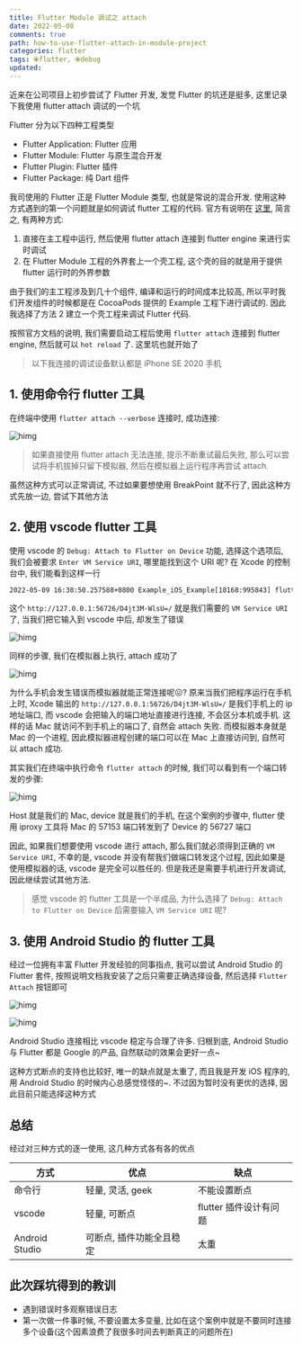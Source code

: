 ```yaml
---
title: Flutter Module 调试之 attach
date: 2022-05-08
comments: true
path: how-to-use-flutter-attach-in-module-project
categories: flutter
tags: ⦿flutter, ⦿debug
updated:
---
```


近来在公司项目上初步尝试了 Flutter 开发, 发觉 Flutter 的坑还是挺多, 这里记录下我使用 flutter attach 调试的一个坑

<!-- more -->

Flutter 分为以下四种工程类型

- Flutter Application: Flutter 应用
- Flutter Module: Flutter 与原生混合开发
- Flutter Plugin: Flutter 插件
- Flutter Package: 纯 Dart 组件

我司使用的 Flutter 正是 Flutter Module 类型, 也就是常说的混合开发. 使用这种方式遇到的第一个问题就是如何调试 flutter 工程的代码. 官方有说明在 [这里](https://flutter.cn/docs/development/add-to-app/debugging), 简言之, 有两种方式:

1. 直接在主工程中运行, 然后使用 flutter attach 连接到 flutter engine 来进行实时调试
2. 在 Flutter Module 工程的外界套上一个壳工程, 这个壳的目的就是用于提供 flutter 运行时的外界参数

由于我们的主工程涉及到几十个组件, 编译和运行的时间成本比较高, 所以平时我们开发组件的时候都是在 CocoaPods 提供的 Example 工程下进行调试的.  因此我选择了方法 2 建立一个壳工程来调试 Flutter 代码.

按照官方文档的说明, 我们需要启动工程后使用 `flutter attach` 连接到 flutter engine, 然后就可以 `hot reload` 了. 这里坑也就开始了

> 以下我连接的调试设备默认都是 iPhone SE 2020 手机

## 1. 使用命令行 flutter 工具

在终端中使用 `flutter attach --verbose` 连接时, 成功连接:

![himg](https://a.hanleylee.com/HKMS/2022-05-09163735.png?x-oss-process=style/WaMa)

> 如果直接使用 flutter attach 无法连接, 提示不断重试最后失败, 那么可以尝试将手机拔掉只留下模拟器, 然后在模拟器上运行程序再尝试 attach.

虽然这种方式可以正常调试, 不过如果要想使用 BreakPoint 就不行了, 因此这种方式先放一边, 尝试下其他方法

## 2. 使用 vscode flutter 工具

使用 vscode 的 `Debug: Attach to Flutter on Device` 功能, 选择这个选项后, 我们会被要求 `Enter VM Service URI`, 哪里能找到这个 URI 呢? 在 Xcode 的控制台中, 我们能看到这样一行

```txt
2022-05-09 16:38:50.257588+0800 Example_iOS_Example[18168:995843] flutter: Observatory listening on http://127.0.0.1:56726/D4jt3M-WlsU=/
```

这个 `http://127.0.0.1:56726/D4jt3M-WlsU=/` 就是我们需要的 `VM Service URI` 了, 当我们把它输入到 vscode 中后, 却发生了错误

![himg](https://a.hanleylee.com/HKMS/2022-05-09165445.jpg?x-oss-process=style/WaMa)

同样的步骤, 我们在模拟器上执行, attach 成功了

![himg](https://a.hanleylee.com/HKMS/2022-05-09165803.png?x-oss-process=style/WaMa)

为什么手机会发生错误而模拟器就能正常连接呢😖? 原来当我们把程序运行在手机上时, Xcode 输出的 `http://127.0.0.1:56726/D4jt3M-WlsU=/` 是我们手机上的 ip 地址端口, 而 vscode 会把输入的端口地址直接进行连接, 不会区分本机或手机. 这样的话 Mac 就访问不到手机上的端口了, 自然会 attach 失败. 而模拟器本身就是 Mac 的一个进程, 因此模拟器进程创建的端口可以在 Mac 上直接访问到, 自然可以 attach 成功.

其实我们在终端中执行命令 `flutter attach` 的时候, 我们可以看到有一个端口转发的步骤:

![himg](https://a.hanleylee.com/HKMS/2022-05-09170155.png?x-oss-process=style/WaMa)

Host 就是我们的 Mac, device 就是我们的手机, 在这个案例的步骤中, flutter 使用 iproxy 工具将 Mac 的 57153 端口转发到了 Device 的 56727 端口

因此, 如果我们想要使用 vscode 进行 attach, 那么我们就必须得到正确的 `VM Service URI`, 不幸的是, vscode 并没有帮我们做端口转发这个过程, 因此如果是使用模拟器的话, vscode 是完全可以胜任的. 但是我还是需要手机进行开发调试, 因此继续尝试其他方法.

> 感觉 vscode 的 flutter 工具是一个半成品, 为什么选择了 `Debug: Attach to Flutter on Device` 后需要输入 `VM Service URI` 呢?

## 3. 使用 Android Studio 的 flutter 工具

经过一位拥有丰富 Flutter 开发经验的同事指点, 我可以尝试 Android Studio 的 Flutter 套件, 按照说明文档我安装了之后只需要正确选择设备, 然后选择 `Flutter Attach` 按钮即可

![himg](https://a.hanleylee.com/HKMS/2022-05-09171414.png?x-oss-process=style/WaMa)

![himg](https://a.hanleylee.com/HKMS/2022-05-09171805.png?x-oss-process=style/WaMa)

Android Studio 连接相比 vscode 稳定与合理了许多. 归根到底, Android Studio 与 Flutter 都是 Google 的产品, 自然联动的效果会更好一点~

这种方式断点的支持也比较好, 唯一的缺点就是太重了, 而且我是开发 iOS 程序的, 用 Android Studio 的时候内心总感觉怪怪的~. 不过因为暂时没有更优的选择, 因此目前只能选择这种方式

## 总结

经过对三种方式的逐一使用, 这几种方式各有各的优点

| 方式           | 优点                     | 缺点                   |
|----------------|--------------------------|------------------------|
| 命令行         | 轻量, 灵活, geek         | 不能设置断点           |
| vscode         | 轻量, 可断点             | flutter 插件设计有问题 |
| Android Studio | 可断点, 插件功能全且稳定 | 太重                   |

## 此次踩坑得到的教训

- 遇到错误时多观察错误日志
- 第一次做一件事时候, 不要设置太多变量, 比如在这个案例中就是不要同时连接多个设备(这个因素浪费了我很多时间去判断真正的问题所在)
